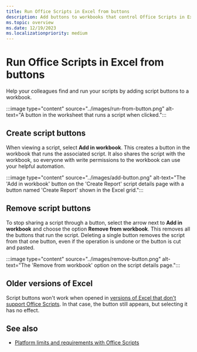 ```yaml
---
title: Run Office Scripts in Excel from buttons
description: Add buttons to workbooks that control Office Scripts in Excel.
ms.topic: overview
ms.date: 12/19/2023
ms.localizationpriority: medium
---
```


# Run Office Scripts in Excel from buttons

Help your colleagues find and run your scripts by adding script buttons to a workbook.

:::image type="content" source="../images/run-from-button.png" alt-text="A button in the worksheet that runs a script when clicked.":::

## Create script buttons

When viewing a script, select **Add in workbook**. This creates a button in the workbook that runs the associated script. It also shares the script with the workbook, so everyone with write permissions to the workbook can use your helpful automation.

:::image type="content" source="../images/add-button.png" alt-text="The 'Add in workbook' button on the 'Create Report' script details page with a button named 'Create Report' shown in the Excel grid.":::

## Remove script buttons

To stop sharing a script through a button, select the arrow next to **Add in workbook** and choose the option **Remove from workbook**. This removes all the buttons that run the script. Deleting a single button removes the script from that one button, even if the operation is undone or the button is cut and pasted.

:::image type="content" source="../images/remove-button.png" alt-text="The 'Remove from workbook' option on the script details page.":::

## Older versions of Excel

Script buttons won't work when opened in [versions of Excel that don't support Office Scripts](../testing/platform-limits.md#platform-support). In that case, the button still appears, but selecting it has no effect.

## See also

- [Platform limits and requirements with Office Scripts](../testing/platform-limits.md)
